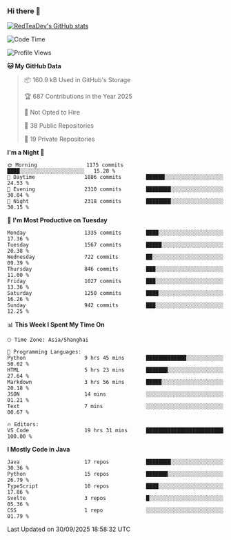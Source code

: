 ### Hi there 👋

<!--
**RedTeaDev/RedTeaDev** is a ✨ _special_ ✨ repository because its `README.md` (this file) appears on your GitHub profile.

Here are some ideas to get you started:

- 🔭 I’m currently working on ...
- 🌱 I’m currently learning ...
- 👯 I’m looking to collaborate on ...
- 🤔 I’m looking for help with ...
- 💬 Ask me about ...
- 📫 How to reach me: ...
- 😄 Pronouns: ...
- ⚡ Fun fact: ...
-->

<!--
[![wakatime](https://wakatime.com/badge/user/6b101ed0-04c0-4490-9283-eb61f2efff96.svg)](https://wakatime.com/@6b101ed0-04c0-4490-9283-eb61f2efff96)
!-->

[![RedTeaDev's GitHub stats](https://github-readme-stats.vercel.app/api?username=RedTeaDev\&include_all_commits=true)](https://github.com/anuraghazra/github-readme-stats)
<!--
[![willianrod's wakatime stats](https://github-readme-stats.vercel.app/api/wakatime?username=RedTeaDev)](https://github.com/anuraghazra/github-readme-stats)
!-->
<!--START_SECTION:waka-->
![Code Time](http://img.shields.io/badge/Code%20Time-3%2C532%20hrs%2030%20mins-blue)

![Profile Views](http://img.shields.io/badge/Profile%20Views-0-blue)

**🐱 My GitHub Data** 

> 📦 160.9 kB Used in GitHub's Storage 
 > 
> 🏆 687 Contributions in the Year 2025
 > 
> 🚫 Not Opted to Hire
 > 
> 📜 38 Public Repositories 
 > 
> 🔑 19 Private Repositories 
 > 
**I'm a Night 🦉** 

```text
🌞 Morning                1175 commits        ████░░░░░░░░░░░░░░░░░░░░░   15.28 % 
🌆 Daytime                1886 commits        ██████░░░░░░░░░░░░░░░░░░░   24.53 % 
🌃 Evening                2310 commits        ████████░░░░░░░░░░░░░░░░░   30.04 % 
🌙 Night                  2318 commits        ████████░░░░░░░░░░░░░░░░░   30.15 % 
```
📅 **I'm Most Productive on Tuesday** 

```text
Monday                   1335 commits        ████░░░░░░░░░░░░░░░░░░░░░   17.36 % 
Tuesday                  1567 commits        █████░░░░░░░░░░░░░░░░░░░░   20.38 % 
Wednesday                722 commits         ██░░░░░░░░░░░░░░░░░░░░░░░   09.39 % 
Thursday                 846 commits         ███░░░░░░░░░░░░░░░░░░░░░░   11.00 % 
Friday                   1027 commits        ███░░░░░░░░░░░░░░░░░░░░░░   13.36 % 
Saturday                 1250 commits        ████░░░░░░░░░░░░░░░░░░░░░   16.26 % 
Sunday                   942 commits         ███░░░░░░░░░░░░░░░░░░░░░░   12.25 % 
```


📊 **This Week I Spent My Time On** 

```text
🕑︎ Time Zone: Asia/Shanghai

💬 Programming Languages: 
Python                   9 hrs 45 mins       █████████████░░░░░░░░░░░░   50.02 % 
HTML                     5 hrs 23 mins       ███████░░░░░░░░░░░░░░░░░░   27.64 % 
Markdown                 3 hrs 56 mins       █████░░░░░░░░░░░░░░░░░░░░   20.18 % 
JSON                     14 mins             ░░░░░░░░░░░░░░░░░░░░░░░░░   01.21 % 
Text                     7 mins              ░░░░░░░░░░░░░░░░░░░░░░░░░   00.67 % 

🔥 Editors: 
VS Code                  19 hrs 31 mins      █████████████████████████   100.00 % 
```

**I Mostly Code in Java** 

```text
Java                     17 repos            ████████░░░░░░░░░░░░░░░░░   30.36 % 
Python                   15 repos            ███████░░░░░░░░░░░░░░░░░░   26.79 % 
TypeScript               10 repos            ████░░░░░░░░░░░░░░░░░░░░░   17.86 % 
Svelte                   3 repos             █░░░░░░░░░░░░░░░░░░░░░░░░   05.36 % 
CSS                      1 repo              ░░░░░░░░░░░░░░░░░░░░░░░░░   01.79 % 
```




 Last Updated on 30/09/2025 18:58:32 UTC
<!--END_SECTION:waka-->


